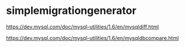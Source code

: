 # simplemigrationgenerator

https://dev.mysql.com/doc/mysql-utilities/1.6/en/mysqldiff.html

https://dev.mysql.com/doc/mysql-utilities/1.6/en/mysqldbcompare.html
